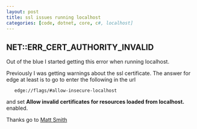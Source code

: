 ```yaml
---
layout: post
title: ssl issues running localhost
categories: [code, dotnet, core, c#, localhost]
---
```


## NET::ERR_CERT_AUTHORITY_INVALID
Out of the blue I started getting this error when running localhost.


Previously I was getting warnings about the ssl certificate.
The answer for edge at least is to go to enter the following in the url

       edge://flags/#allow-insecure-localhost

and set __Allow invalid certificates for resources loaded from localhost.__ enabled.

Thanks go to [Matt Smith](https://stackoverflow.com/users/2117939/matt-smith)
